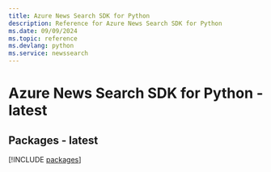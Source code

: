 ```yaml
---
title: Azure News Search SDK for Python
description: Reference for Azure News Search SDK for Python
ms.date: 09/09/2024
ms.topic: reference
ms.devlang: python
ms.service: newssearch
---
```

# Azure News Search SDK for Python - latest
## Packages - latest
[!INCLUDE [packages](news-search-index.md)]